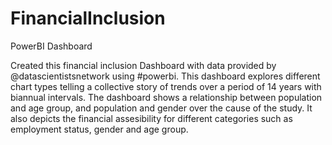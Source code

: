 # FinancialInclusion
PowerBI Dashboard


Created this financial inclusion Dashboard with data provided by @datascientistsnetwork using #powerbi. 
This dashboard explores different chart types telling a collective story of trends over a period of 14 years with biannual intervals. 
The dashboard shows a relationship between population and age group, and population and gender over the cause of the study. 
It also depicts the financial assesibility for different categories such as employment status, gender and age group.
